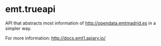 # emt.trueapi
API that abstracts most information of http://opendata.emtmadrid.es in a simpler way.

For more information: http://docs.emt1.apiary.io/

